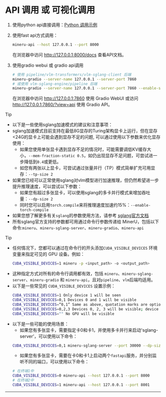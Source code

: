 # API 调用 或 可视化调用

1. 使用python api直接调用：[Python 调用示例](https://github.com/opendatalab/MinerU/blob/master/demo/demo.py)
2. 使用fast api方式调用：
    ```bash
    mineru-api --host 127.0.0.1 --port 8000
    ```
    在浏览器中访问 http://127.0.0.1:8000/docs 查看API文档。

3. 使用gradio webui 或 gradio api调用
    ```bash
    # 使用 pipeline/vlm-transformers/vlm-sglang-client 后端
    mineru-gradio --server-name 127.0.0.1 --server-port 7860
    # 或使用 vlm-sglang-engine/pipeline 后端
    mineru-gradio --server-name 127.0.0.1 --server-port 7860 --enable-sglang-engine true
    ```
    在浏览器中访问 http://127.0.0.1:7860 使用 Gradio WebUI 或访问 http://127.0.0.1:7860/?view=api 使用 Gradio API。

> [!TIP]
> - 以下是一些使用sglang加速模式的建议和注意事项：
> - sglang加速模式目前支持在最低8G显存的Turing架构显卡上运行，但在显存<24G的显卡上可能会遇到显存不足的问题, 可以通过使用以下参数来优化显存使用：
>   - 如果您使用单张显卡遇到显存不足的情况时，可能需要调低KV缓存大小，`--mem-fraction-static 0.5`，如仍出现显存不足问题，可尝试进一步降低到`0.4`或更低。
>   - 如您有两张以上显卡，可尝试通过张量并行（TP）模式简单扩充可用显存：`--tp-size 2`
> - 如果您已经可以正常使用sglang对vlm模型进行加速推理，但仍然希望进一步提升推理速度，可以尝试以下参数：
>   - 如果您有超过多张显卡，可以使用sglang的多卡并行模式来增加吞吐量：`--dp-size 2`
>   - 同时您可以启用`torch.compile`来将推理速度加速约15%：`--enable-torch-compile`
> - 如果您想了解更多有关`sglang`的参数使用方法，请参考 [sglang官方文档](https://docs.sglang.ai/backend/server_arguments.html#common-launch-commands)
> - 所有sglang官方支持的参数都可用通过命令行参数传递给 MinerU，包括以下命令:`mineru`、`mineru-sglang-server`、`mineru-gradio`、`mineru-api`

> [!TIP]
> - 任何情况下，您都可以通过在命令行的开头添加`CUDA_VISIBLE_DEVICES` 环境变量来指定可见的 GPU 设备。例如：
>   ```bash
>   CUDA_VISIBLE_DEVICES=1 mineru -p <input_path> -o <output_path>
>   ```
> - 这种指定方式对所有的命令行调用都有效，包括 `mineru`、`mineru-sglang-server`、`mineru-gradio` 和 `mineru-api`，且对`pipeline`、`vlm`后端均适用。
> - 以下是一些常见的 `CUDA_VISIBLE_DEVICES` 设置示例：
>   ```bash
>   CUDA_VISIBLE_DEVICES=1 Only device 1 will be seen
>   CUDA_VISIBLE_DEVICES=0,1 Devices 0 and 1 will be visible
>   CUDA_VISIBLE_DEVICES=“0,1” Same as above, quotation marks are optional
>   CUDA_VISIBLE_DEVICES=0,2,3 Devices 0, 2, 3 will be visible; device 1 is masked
>   CUDA_VISIBLE_DEVICES="" No GPU will be visible
>   ```
> - 以下是一些可能的使用场景：
>   - 如果您有多张显卡，需要指定卡0和卡1，并使用多卡并行来启动'sglang-server'，可以使用以下命令：
>   ```bash
>   CUDA_VISIBLE_DEVICES=0,1 mineru-sglang-server --port 30000 --dp-size 2
>   ```
>   - 如果您有多张显卡，需要在卡0和卡1上启动两个`fastapi`服务，并分别监听不同的端口，可以使用以下命令：
>   ```bash
>   # 在终端1中
>   CUDA_VISIBLE_DEVICES=0 mineru-api --host 127.0.0.1 --port 8000
>   # 在终端2中
>   CUDA_VISIBLE_DEVICES=1 mineru-api --host 127.0.0.1 --port 8001
>   ```

---
